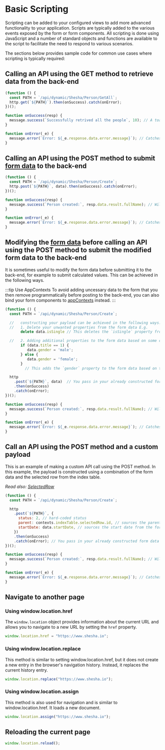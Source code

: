 # Basic Scripting

Scripting can be added to your configured views to add more advanced functionality to your application. Scripts are typically added to the various events exposed by the form or form components. All scripting is done using JavaScript and a number of standard objects and functions are available to the script to facilitate the need to respond to various scenarios.

The sections below provides sample code for common use cases where scripting is typically required:

## Calling an API using the GET method to retrieve data from the back-end

```javascript
(function () {
  const PATH = `/api/dynamic/Shesha/Person/GetAll`;
  http.get(`${PATH}`).then(onSuccess).catch(onError);
})();

function onSuccess(resp) {
  message.success(`Successfully retrived all the people`, 10); // A toast message indicating success of API call
}

function onError(_e) {
  message.error(`Error: ${_e.response.data.error.message}`); // Catches the error message from the backend and displays in a `toast` message popup
}
```

## Calling an API using the POST method to submit [form data](/docs/front-end-basics/configured-views/data-types/shesha-objects/data.md) to the back-end

```javascript
(function () {
  const PATH = `/api/dynamic/Shesha/Person/Create`;
  http.post(`${PATH}`, data).then(onSuccess).catch(onError);
})();

function onSuccess(resp) {
  message.success(`Person created:`, resp.data.result.fullName); // Will display the full name of the person created.
}

function onError(_e) {
  message.error(`Error: ${_e.response.data.error.message}`); // Catches the error message from the backend and displays in a `toast` message popup
}
```

## Modifying the [form data](/docs/front-end-basics/configured-views/data-types/shesha-objects/data) before calling an API using the POST method to submit the modified form data to the back-end

It is sometimes useful to modify the form data before submitting it to the back-end, for example to submit calculated values. This can be achieved in the following ways.

:::tip Use AppContexts
To avoid adding uncessary data to the form that you then remove programmatically before posting to the back-end, you can also bind your form components to [appContexts](/docs/front-end-basics/configured-views/data-types/shesha-objects/app-context) instead.
:::

```javascript
(function () {
  const PATH = `/api/dynamic/Shesha/Person/Create`;

  //   constructing your payload can be achieved in the following ways:
  //   1. Delete your unwanted properties from the form data E.g.
       delete data.isSingle // This deletes the `isSingle` property from the form data if it was just used as a form of manipulating the data entry.

  //   2. Adding additional properties to the form data based on some condition E.g. 
       if (data.title == 1) {
          data.gender = 'male';
       } else {
          data.gender = 'female';
       }
         // This adds the `gender` property to the form data based on the value of `data.title`

  http
    .post(`${PATH}`, data)  // You pass in your already constructed form data object as the request body
    .then(onSuccess)
    .catch(onError); 
})();

function onSuccess(resp) {
  message.success(`Person created:`, resp.data.result.fullName); // Will display the full name of the person created.
}

function onError(_e) {
  message.error(`Error: ${_e.response.data.error.message}`); // Catches the error message from the backend and displays in a `toast` message popup
}
```

## Call an API using the POST method and a custom payload

This is an example of making a custom API call using the POST method. In this example, the payload is constructed using a combination of the form data and the selected row from the index table.

_Read also: [SelectedRow](/docs/front-end-basics/configured-views/data-types/shesha-objects/selectedRow)_

```javascript
(function () {
  const PATH = `/api/dynamic/Shesha/Person/Create`;

  http
    .post(`${PATH}`, {
      status: 2, // hard-coded status
      parent: contexts.indexTable.selectedRow.id, // sources the parent from the selected row value
      startDate: data.startDate, // sources the start date from the form data
    })
    .then(onSuccess)
    .catch(onError); // You pass in your already constructed form data object as the request body
})();

function onSuccess(resp) {
  message.success(`Person created:`, resp.data.result.fullName); // Will display the full name of the person created.
}

function onError(_e) {
  message.error(`Error: ${_e.response.data.error.message}`); // Catches the error message from the backend and displays in a `toast` message popup
}
```

## Navigate to another page

### Using window.location.href

The `window.location` object provides information about the current URL and allows you to navigate to a new URL by setting the `href` property.

 ```javascript
window.location.href = "https://www.shesha.io";
```

### Using window.location.replace

This method is similar to setting window.location.href, but it does not create a new entry in the browser's navigation history. Instead, it replaces the current history entry.

```javascript
window.location.replace("https://www.shesha.io");
```

### Using window.location.assign

This method is also used for navigation and is similar to window.location.href. It loads a new document.

```javascript
window.location.assign("https://www.shesha.io");
```

## Reloading the current page

```javascript
window.location.reload();
```
